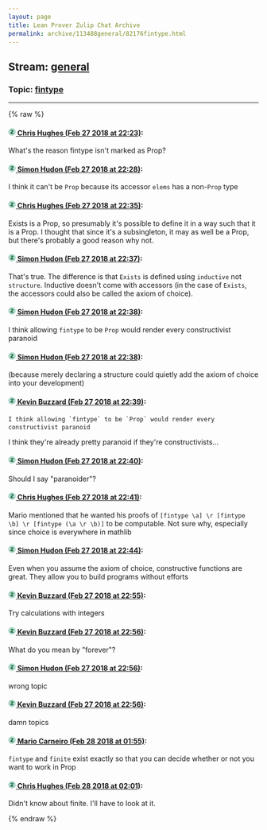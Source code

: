 ```yaml
---
layout: page
title: Lean Prover Zulip Chat Archive 
permalink: archive/113488general/82176fintype.html
---
```


## Stream: [general](index.html)
### Topic: [fintype](82176fintype.html)

---


{% raw %}
#### [![Click to go to Zulip](../../assets/img/zulip2.png) Chris Hughes (Feb 27 2018 at 22:23)](https://leanprover.zulipchat.com/#narrow/stream/113488-general/topic/fintype/near/123059884):
What's the reason fintype isn't marked as Prop?

#### [![Click to go to Zulip](../../assets/img/zulip2.png) Simon Hudon (Feb 27 2018 at 22:28)](https://leanprover.zulipchat.com/#narrow/stream/113488-general/topic/fintype/near/123060084):
I think it can't be `Prop` because its accessor `elems` has a non-`Prop` type

#### [![Click to go to Zulip](../../assets/img/zulip2.png) Chris Hughes (Feb 27 2018 at 22:35)](https://leanprover.zulipchat.com/#narrow/stream/113488-general/topic/fintype/near/123060323):
Exists is a Prop, so presumably it's possible to define it in a way such that it is a Prop. I thought that since it's a subsingleton, it may as well be a Prop, but there's probably a good reason why not.

#### [![Click to go to Zulip](../../assets/img/zulip2.png) Simon Hudon (Feb 27 2018 at 22:37)](https://leanprover.zulipchat.com/#narrow/stream/113488-general/topic/fintype/near/123060387):
That's true. The difference is that `Exists` is defined using `inductive` not `structure`. Inductive doesn't come with accessors (in the case of `Exists`, the accessors could also be called the axiom of choice).

#### [![Click to go to Zulip](../../assets/img/zulip2.png) Simon Hudon (Feb 27 2018 at 22:38)](https://leanprover.zulipchat.com/#narrow/stream/113488-general/topic/fintype/near/123060434):
I think allowing `fintype` to be `Prop` would render every constructivist paranoid

#### [![Click to go to Zulip](../../assets/img/zulip2.png) Simon Hudon (Feb 27 2018 at 22:38)](https://leanprover.zulipchat.com/#narrow/stream/113488-general/topic/fintype/near/123060441):
(because merely declaring a structure could quietly add the axiom of choice into your development)

#### [![Click to go to Zulip](../../assets/img/zulip2.png) Kevin Buzzard (Feb 27 2018 at 22:39)](https://leanprover.zulipchat.com/#narrow/stream/113488-general/topic/fintype/near/123060454):
```quote
I think allowing `fintype` to be `Prop` would render every constructivist paranoid
```
I think they're already pretty paranoid if they're constructivists...

#### [![Click to go to Zulip](../../assets/img/zulip2.png) Simon Hudon (Feb 27 2018 at 22:40)](https://leanprover.zulipchat.com/#narrow/stream/113488-general/topic/fintype/near/123060505):
Should I say "paranoider"?

#### [![Click to go to Zulip](../../assets/img/zulip2.png) Chris Hughes (Feb 27 2018 at 22:41)](https://leanprover.zulipchat.com/#narrow/stream/113488-general/topic/fintype/near/123060543):
Mario mentioned that he wanted his proofs of `[fintype \a] \r [fintype \b] \r [fintype (\a \r \b)]` to be computable. Not sure why, especially since choice is everywhere in mathlib

#### [![Click to go to Zulip](../../assets/img/zulip2.png) Simon Hudon (Feb 27 2018 at 22:44)](https://leanprover.zulipchat.com/#narrow/stream/113488-general/topic/fintype/near/123060674):
Even when you assume the axiom of choice, constructive functions are great. They allow you to build programs without efforts

#### [![Click to go to Zulip](../../assets/img/zulip2.png) Kevin Buzzard (Feb 27 2018 at 22:55)](https://leanprover.zulipchat.com/#narrow/stream/113488-general/topic/fintype/near/123061184):
Try calculations with integers

#### [![Click to go to Zulip](../../assets/img/zulip2.png) Kevin Buzzard (Feb 27 2018 at 22:56)](https://leanprover.zulipchat.com/#narrow/stream/113488-general/topic/fintype/near/123061227):
What do you mean by "forever"?

#### [![Click to go to Zulip](../../assets/img/zulip2.png) Simon Hudon (Feb 27 2018 at 22:56)](https://leanprover.zulipchat.com/#narrow/stream/113488-general/topic/fintype/near/123061255):
wrong topic

#### [![Click to go to Zulip](../../assets/img/zulip2.png) Kevin Buzzard (Feb 27 2018 at 22:56)](https://leanprover.zulipchat.com/#narrow/stream/113488-general/topic/fintype/near/123061261):
damn topics

#### [![Click to go to Zulip](../../assets/img/zulip2.png) Mario Carneiro (Feb 28 2018 at 01:55)](https://leanprover.zulipchat.com/#narrow/stream/113488-general/topic/fintype/near/123067712):
`fintype` and `finite` exist exactly so that you can decide whether or not you want to work in Prop

#### [![Click to go to Zulip](../../assets/img/zulip2.png) Chris Hughes (Feb 28 2018 at 02:01)](https://leanprover.zulipchat.com/#narrow/stream/113488-general/topic/fintype/near/123067953):
Didn't know about finite. I'll have to look at it.


{% endraw %}
